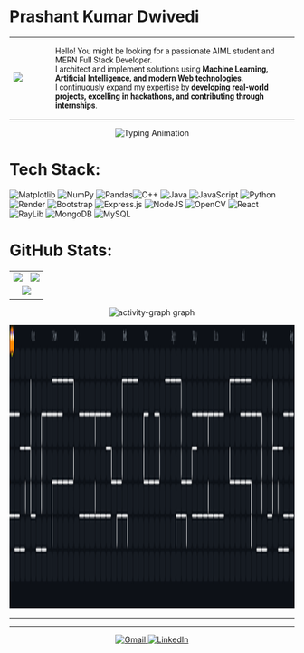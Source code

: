 <p align="center">
  <h1>Prashant Kumar Dwivedi</h1>
</p>

<table align="center">
  <tr>
    <td>
      <img height="200" src="https://media.tenor.com/_Iw9VZrRHPEAAAAM/hacker-ascii.gif" />
    </td>
    <td width="30"></td>
    <td>
      <p align="left" style="font-family: Roboto, monospace;">
        Hello! You might be looking for a passionate AIML student and MERN Full Stack Developer.<br>
I architect and implement solutions using <b>Machine Learning, Artificial Intelligence, and modern Web technologies</b>.<br>
I continuously expand my expertise by <b>developing real-world projects, excelling in hackathons, and contributing through internships</b>.
      </p>
    </td>
  </tr>
</table>

<p align="center">
  <img src="https://readme-typing-svg.herokuapp.com?font=Fira+Code&size=32&pause=1000&color=00FF00&width=950&lines=AIML+Student;MERN+Full+Stack+Developer;working+on+machine+learning+projects;ODOO+Hackathon+Finalist" alt="Typing Animation"/>
</p>




# Tech Stack:
![Matplotlib](https://img.shields.io/badge/Matplotlib-%23ffffff.svg?style=for-the-badge&logo=Matplotlib&logoColor=black) ![NumPy](https://img.shields.io/badge/numpy-%23013243.svg?style=for-the-badge&logo=numpy&logoColor=white) ![Pandas](https://img.shields.io/badge/pandas-%23150458.svg?style=for-the-badge&logo=pandas&logoColor=white)![C++](https://img.shields.io/badge/c++-%2300599C.svg?style=for-the-badge&logo=c%2B%2B&logoColor=white) ![Java](https://img.shields.io/badge/java-%23ED8B00.svg?style=for-the-badge&logo=openjdk&logoColor=white) ![JavaScript](https://img.shields.io/badge/javascript-%23323330.svg?style=for-the-badge&logo=javascript&logoColor=%23F7DF1E)  ![Python](https://img.shields.io/badge/python-3670A0?style=for-the-badge&logo=python&logoColor=ffdd54) ![Render](https://img.shields.io/badge/Render-%46E3B7.svg?style=for-the-badge&logo=render&logoColor=white) ![Bootstrap](https://img.shields.io/badge/bootstrap-%238511FA.svg?style=for-the-badge&logo=bootstrap&logoColor=white) ![Express.js](https://img.shields.io/badge/express.js-%23404d59.svg?style=for-the-badge&logo=express&logoColor=%2361DAFB) ![NodeJS](https://img.shields.io/badge/node.js-6DA55F?style=for-the-badge&logo=node.js&logoColor=white) ![OpenCV](https://img.shields.io/badge/opencv-%23white.svg?style=for-the-badge&logo=opencv&logoColor=white) ![React](https://img.shields.io/badge/react-%2320232a.svg?style=for-the-badge&logo=react&logoColor=%2361DAFB) ![RayLib](https://img.shields.io/badge/RAYLIB-FFFFFF?style=for-the-badge&logo=raylib&logoColor=black)  ![MongoDB](https://img.shields.io/badge/MongoDB-%234ea94b.svg?style=for-the-badge&logo=mongodb&logoColor=white) ![MySQL](https://img.shields.io/badge/mysql-4479A1.svg?style=for-the-badge&logo=mysql&logoColor=white)  
# GitHub Stats:

<table>
  <tr>
    <td>
      <img src="https://github-readme-stats.vercel.app/api?username=dwivediprashant&theme=highcontrast&hide_border=true&include_all_commits=false&count_private=true" />
    </td>
    <td>
      <img src="https://nirzak-streak-stats.vercel.app/?user=dwivediprashant&theme=highcontrast&hide_border=true" />
    </td>
  </tr>
  <tr>
    <td colspan="2" align="center">
      <img src="https://github-readme-stats.vercel.app/api/top-langs/?username=dwivediprashant&theme=highcontrast&hide_border=true&include_all_commits=false&count_private=true&layout=compact" />
    </td>
  </tr>
</table>

<!-- Proudly created with GPRM ( https://gprm.itsvg.in ) -->





<div align="center">
 
  <img src="https://github-readme-activity-graph.vercel.app/graph?username=dwivediprashant&radius=16&theme=chartreuse-dark&area=true&order=5&hide_border=false&hide_title=false" height="300" alt="activity-graph graph"  />
</div>



<p align="center">
  <img src="https://raw.githubusercontent.com/dwivediprashant/dwivediprashant/main/pacman-contributions.svg" alt="Pac-Man Contribution Graph" width="1000" height="500"/>
</p>

---


---

<p align="center">
  <a href="mailto:prashantdwivedi.0219@gmail.com" target="_blank">
    <img src="https://img.shields.io/static/v1?message=Gmail&logo=gmail&label=&color=D14836&logoColor=white&labelColor=&style=flat" height="26" alt="Gmail"  />
  </a>
  <a href="https://www.linkedin.com/in/" target="_blank">
    <img src="https://img.shields.io/static/v1?message=LinkedIn&logo=linkedin&label=&color=0077B5&logoColor=white&labelColor=&style=flat" height="26" alt="LinkedIn"  />
  </a>
</p>
